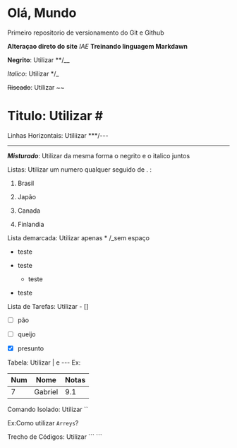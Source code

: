 # Olá, Mundo
 Primeiro repositorio de versionamento do Git e Github

**Alteraçao direto do site**
*IAE* 
__Treinando linguagem Markdawn__

**Negrito**: Utilizar **/__

*Italico*: Utilizar  */_

~~Riscado~~: Utilizar ~~

# Titulo: Utilizar \#

Linhas Horizontais: Utiliizar ***/---

***

__*Misturado*__: Utilizar da mesma forma o negrito e o italico juntos

Listas: Utilizar um numero qualquer seguido de . :

1. Brasil

2. Japão

6. Canada

1111. Finlandia

Lista demarcada: Utilizar apenas * /_sem espaço

* teste

* teste

   * teste

* teste

Lista de Tarefas: Utilizar - []

- [ ] pão

- [ ] queijo

- [x] presunto

Tabela: Utilizar | e --- Ex:

Num| Nome | Notas
---|---|---
7 | Gabriel | 9.1

Comando Isolado: Utilizar \`\`

Ex:Como utilizar `Arreys`?

Trecho de Códigos: Utilizar \`\`\`
                            \`\`\`
